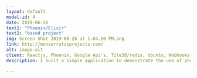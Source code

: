 ```yaml
---
layout: default
modal-id: 4
date: 2019-06-26
text1: "Phoenix/Elixir"
text2: "based project"
img: Screen Shot 2019-06-26 at 1.04.50 PM.png
link: http://monserratzsprojects.com/
alt: image-alt
client: Reactjs, Phoenix, Google Api's, Tile38/redis, Ubuntu, Webhooks, Ngnix
description: I built a simple application to demonstrate the use of phoenix channels and phoenix presence. I also integrated a redis-like geoserver called Tile38.

---
```

